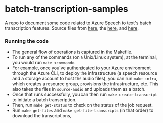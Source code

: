# batch-transcription-samples
A repo to document some code related to Azure Speech to text's batch transcription features. Source files from
[here](https://www.youtube.com/watch?v=lYxx-8wQSO0&t=1s), the
[here](https://www.youtube.com/watch?v=gxaj1cD5Qnw&t=2s), and [here](https://www.youtube.com/watch?v=rm52Oh7FPXY).

### Running the code
- The general flow of operations is captured in the Makefile. 
- To run any of the commands (on a Unix/Linux system), at the terminal, you would run `make <command>`. 
- For example, once you've authenticated to your Azure environment through the Azure CLI, to deploy the infrastructure (a speech resource and a storage account to
host the audio files), you can run `make infra`, which creates a resource group, provisions the
infrastructure, etc.  This also takes the files in `source-audio` and uploads them as a batch. 
- Once that runs successfully, you can then run `make create-transcript` to initiate a batch transcription.
- Then, run `make get-status` to check on the status of the job request.
- Run `make get-files` and `make get-file-transcripts` (in that order) to download the transcriptions,.
